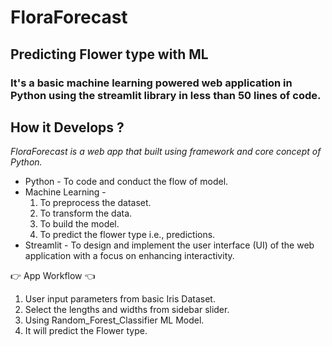 # FloraForecast
## Predicting Flower type with ML
### It's a basic machine learning powered web application in Python using the streamlit library in less than 50 lines of code.

## How it Develops ?
*FloraForecast is a web app that built using framework and core concept of Python.*

* Python - To code and conduct the flow of model.
* Machine Learning -
     1. To preprocess the dataset.
     2. To transform the data.
     3. To build the model.
     4. To predict the flower type i.e., predictions.
* Streamlit - To design and implement the user interface (UI) of the web application with a focus on enhancing interactivity.

👉 App Workflow 👈
1. User input parameters from basic Iris Dataset.
2. Select the lengths and widths from sidebar slider.
3. Using Random_Forest_Classifier ML Model.
4. It will predict the Flower type.
